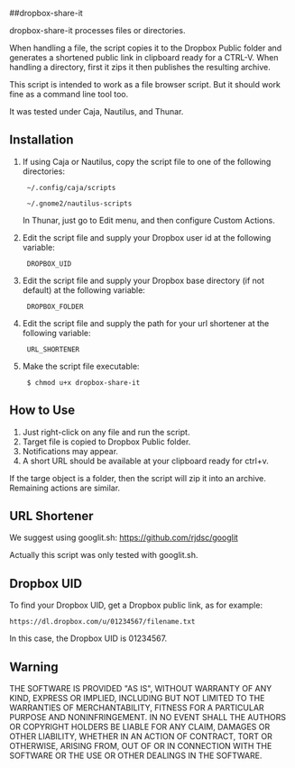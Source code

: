 ##dropbox-share-it

dropbox-share-it processes files or directories.

When handling a file, the script copies it to the Dropbox Public folder and generates a shortened public link in clipboard ready for a CTRL-V. When handling a directory, first it zips it then publishes the resulting archive.

This script is intended to work as a file browser script. But it should work fine as a command line tool too.

It was tested under Caja, Nautilus, and Thunar.

## Installation

1. If using Caja or Nautilus, copy the script file to one of the following directories:

        ~/.config/caja/scripts
    
        ~/.gnome2/nautilus-scripts

   In Thunar, just go to Edit menu, and then configure Custom Actions.

2. Edit the script file and supply your Dropbox user id at the following variable:

        DROPBOX_UID
3. Edit the script file and supply your Dropbox base directory (if not default) at the following variable:

        DROPBOX_FOLDER
4. Edit the script file and supply the path for your url shortener at the following variable:

        URL_SHORTENER
5. Make the script file executable:

        $ chmod u+x dropbox-share-it

## How to Use

1. Just right-click on any file and run the script.
2. Target file is copied to Dropbox Public folder.
3. Notifications may appear.
4. A short URL should be available at your clipboard ready for ctrl+v.

If the targe object is a folder, then the script will zip it into an archive. Remaining actions are similar.

## URL Shortener

We suggest using googlit.sh: https://github.com/rjdsc/googlit

Actually this script was only tested with googlit.sh.

## Dropbox UID

To find your Dropbox UID, get a Dropbox public link, as for example:

    https://dl.dropbox.com/u/01234567/filename.txt

In this case, the Dropbox UID is 01234567.

## Warning

THE SOFTWARE IS PROVIDED "AS IS", WITHOUT WARRANTY OF ANY KIND, EXPRESS OR IMPLIED, INCLUDING BUT NOT LIMITED TO THE WARRANTIES OF MERCHANTABILITY, FITNESS FOR A PARTICULAR PURPOSE AND NONINFRINGEMENT. IN NO EVENT SHALL THE AUTHORS OR COPYRIGHT HOLDERS BE LIABLE FOR ANY CLAIM, DAMAGES OR OTHER LIABILITY, WHETHER IN AN ACTION OF CONTRACT, TORT OR OTHERWISE, ARISING FROM, OUT OF OR IN CONNECTION WITH THE SOFTWARE OR THE USE OR OTHER DEALINGS IN THE SOFTWARE.

